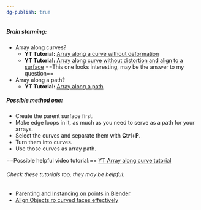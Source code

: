 ```yaml
---
dg-publish: true
---
```

##### Brain storming:
- Array along curves?
	- **YT Tutorial:** [Array along a curve without deformation](https://www.youtube.com/watch?v=kiQARXtMhTI)
	- **YT Tutorial:** [Array along curve without distortion and align to a surface](https://www.youtube.com/watch?v=twDewbork9o) ==This one looks interesting, may be the answer to my question==
- Array along a path?
	- **YT Tutorial:** [Array along a path](https://www.google.com/url?sa=t&rct=j&q=&esrc=s&source=web&cd=&cad=rja&uact=8&ved=2ahUKEwjw3I-h5r6EAxUNefEDHaYDC4gQtwJ6BAgmEAI&url=https%3A%2F%2Fwww.youtube.com%2Fwatch%3Fv%3DHC-hINTb_14&usg=AOvVaw1zbxWYRYTVp0M0cpHdtOcM&opi=89978449)

##### Possible method one:
- Create the parent surface first.
- Make edge loops in it, as much as you need to serve as a path for your arrays.
- Select the curves and separate them with **Ctrl+P**.
- Turn them into curves.
- Use those curves as array path. 

==Possible helpful video tutorial:== [YT Array along curve tutorial](https://www.google.com/url?sa=t&rct=j&q=&esrc=s&source=web&cd=&cad=rja&uact=8&ved=2ahUKEwjw3I-h5r6EAxUNefEDHaYDC4gQFnoECBUQAw&url=https%3A%2F%2Fwww.youtube.com%2Fwatch%3Fv%3Dixg7Zvex9HA&usg=AOvVaw00RqySSZfQ3AGZEjBT6ih5&opi=89978449)

###### Check these tutorials too, they may be helpful:
- [Parenting and Instancing on points in Blender](https://www.youtube.com/watch?v=tsko8B_-hjI)
- [Align Objects ro curved faces effectively](https://www.youtube.com/watch?v=xbunXdDWVas)